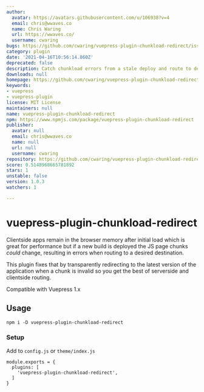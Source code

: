```yaml
---
author:
  avatar: https://avatars.githubusercontent.com/u/106938?v=4
  email: chris@wwaves.co
  name: Chris Waring
  url: https://wwaves.co/
  username: cwaring
bugs: https://github.com/cwaring/vuepress-plugin-chunkload-redirect/issues
category: plugin
date: '2021-04-16T10:56:14.860Z'
deprecated: false
description: Catch chunkload errors from a stale deploy and route to destination
downloads: null
homepage: https://github.com/cwaring/vuepress-plugin-chunkload-redirect#readme
keywords:
- vuepress
- vuepress-plugin
license: MIT License
maintainers: null
name: vuepress-plugin-chunkload-redirect
npm: https://www.npmjs.com/package/vuepress-plugin-chunkload-redirect
publisher:
  avatar: null
  email: chris@wwaves.co
  name: null
  url: null
  username: cwaring
repository: https://github.com/cwaring/vuepress-plugin-chunkload-redirect
score: 0.5148968665781892
stars: 1
unstable: false
version: 1.0.3
watchers: 1

---
```


# vuepress-plugin-chunkload-redirect


Clientside apps remain in the browser memory after initial load which is great for performance but if a new build is deployed the JS page chunks _could_ change, resulting in errors when routing to a desired destination.

This plugin fixes that by transparently redirecting to the latest version of the application when a chunk is invalid so you get the best of serverside and clientside routing.

Compatible with Vuepress 1.x

## Usage

```
npm i -D vuepress-plugin-chunkload-redirect
```

### Setup

Add to `config.js` or `theme/index.js`

```
module.exports = {
  plugins: [
    'vuepress-plugin-chunkload-redirect',
  ]
}
```